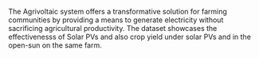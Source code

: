 The Agrivoltaic system offers a transformative solution for farming communities by providing a means to generate electricity without sacrificing agricultural productivity. The dataset showcases the effectivenesss of Solar PVs and also crop yield under solar PVs and in the open-sun on the same farm.